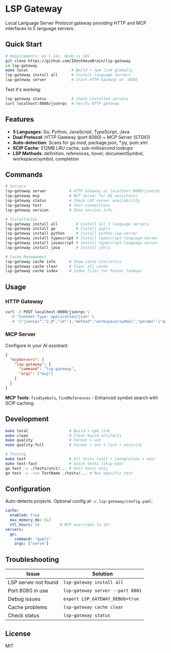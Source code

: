 # LSP Gateway

Local Language Server Protocol gateway providing HTTP and MCP interfaces to 5 language servers.

## Quick Start

```bash
# Requirements: Go 1.24+, Node.js 18+
git clone https://github.com/IDontHaveBrain/lsp-gateway
cd lsp-gateway
make local                   # Build + npm link globally
lsp-gateway install all      # Install language servers
lsp-gateway server           # Start HTTP Gateway on :8080
```

Test it's working:
```bash
lsp-gateway status           # Check installed servers
curl localhost:8080/jsonrpc  # Verify HTTP gateway
```

## Features

- **5 Languages**: Go, Python, JavaScript, TypeScript, Java
- **Dual Protocol**: HTTP Gateway (port 8080) + MCP Server (STDIO)
- **Auto-detection**: Scans for go.mod, package.json, *.py, pom.xml
- **SCIP Cache**: 512MB LRU cache, sub-millisecond lookups
- **LSP Methods**: definition, references, hover, documentSymbol, workspace/symbol, completion

## Commands

```bash
# Servers
lsp-gateway server          # HTTP Gateway at localhost:8080/jsonrpc
lsp-gateway mcp             # MCP Server for AI assistants
lsp-gateway status          # Check LSP server availability
lsp-gateway test            # Test connections
lsp-gateway version         # Show version info

# Installation
lsp-gateway install all        # Install all 5 language servers
lsp-gateway install go         # Install gopls
lsp-gateway install python     # Install python-lsp-server
lsp-gateway install typescript # Install typescript-language-server
lsp-gateway install javascript # Install typescript-language-server
lsp-gateway install java       # Install jdtls

# Cache Management
lsp-gateway cache info      # Show cache statistics
lsp-gateway cache clear     # Clear all cache
lsp-gateway cache index     # Index files for faster lookups
```

## Usage

### HTTP Gateway
```bash
curl -X POST localhost:8080/jsonrpc \
  -H "Content-Type: application/json" \
  -d '{"jsonrpc":"2.0","id":1,"method":"workspace/symbol","params":{"query":"main"}}'
```

### MCP Server
Configure in your AI assistant:
```json
{
  "mcpServers": {
    "lsp-gateway": {
      "command": "lsp-gateway",
      "args": ["mcp"]
    }
  }
}
```
**MCP Tools**: `findSymbols`, `findReferences` - Enhanced symbol search with SCIP caching.

## Development

```bash
make local                  # Build + npm link
make clean                  # Clean build artifacts
make quality                # Format + vet
make quality-full           # Format + vet + lint + security

# Testing
make test                   # All tests (unit + integration + e2e)
make test-fast              # Quick tests (skip e2e)
go test -v ./tests/unit/... # Unit tests only
go test -v -run TestName ./tests/... # Run specific test
```

## Configuration

Auto-detects projects. Optional config at `~/.lsp-gateway/config.yaml`:

```yaml
cache:
  enabled: true
  max_memory_mb: 512
  ttl_hours: 24         # MCP overrides to 1hr
servers:
  go:
    command: "gopls"
    args: ["serve"]
```

## Troubleshooting

| Issue | Solution |
|-------|----------|
| LSP server not found | `lsp-gateway install all` |
| Port 8080 in use | `lsp-gateway server --port 8081` |
| Debug issues | `export LSP_GATEWAY_DEBUG=true` |
| Cache problems | `lsp-gateway cache clear` |
| Check status | `lsp-gateway status` |

## License

MIT